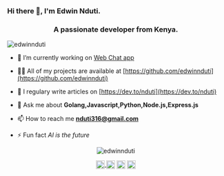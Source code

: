 ### Hi there 👋, I'm Edwin Nduti.

<!--
**edwinnduti/edwinnduti** is a ✨ _special_ ✨ repository because its `README.md` (this file) appears on your GitHub profile.-->

<h3 align="center">A passionate developer from Kenya.</h3>
<p align="left"> <img src="https://komarev.com/ghpvc/?username=edwinnduti" alt="edwinnduti" /> </p>

- 🔭 I’m currently working on [Web Chat app](https://edwins-chat-app.herokuapp.com)

- 👨‍💻 All of my projects are available at [https://github.com/edwinnduti](https://github.com/edwinnduti)

- 📝 I regulary write articles on [https://dev.to/nduti](https://dev.to/nduti)

- 💬 Ask me about **Golang,Javascript,Python,Node.js,Express.js**

- 📫 How to reach me **nduti316@gmail.com**

- ⚡ Fun fact *AI is the future*
<!--
<p align="left"><img src="https://konpa.github.io/devicon/devicon.git/icons/go/go-original.svg" alt="go" width="20" height="20"/> <img src="https://encrypted-tbn0.gstatic.com/images?q=tbn%3AANd9GcQji4zOxynMjhSOjXAgMBgT2HvxbHtZI8sumw&usqp=CAU" alt="bootstrap" width="20" height="20"/> <svg viewBox="0 0 128 128">
<path fill="#659AD3" d="M115.4 30.7l-48.3-27.8c-.8-.5-1.9-.7-3.1-.7-1.2 0-2.3.3-3.1.7l-48 27.9c-1.7 1-2.9 3.5-2.9 5.4v55.7c0 1.1.2 2.4 1 3.5l106.8-62c-.6-1.2-1.5-2.1-2.4-2.7z"></path><path fill="#03599C" d="M10.7 95.3c.5.8 1.2 1.5 1.9 1.9l48.2 27.9c.8.5 1.9.7 3.1.7 1.2 0 2.3-.3 3.1-.7l48-27.9c1.7-1 2.9-3.5 2.9-5.4v-55.7c0-.9-.1-1.9-.6-2.8l-106.6 62z"></path><path fill="#fff" d="M85.3 76.1c-4.2 7.4-12.2 12.4-21.3 12.4-13.5 0-24.5-11-24.5-24.5s11-24.5 24.5-24.5c9.1 0 17.1 5 21.3 12.5l13-7.5c-6.8-11.9-19.6-20-34.3-20-21.8 0-39.5 17.7-39.5 39.5s17.7 39.5 39.5 39.5c14.6 0 27.4-8 34.2-19.8l-12.9-7.6z"></path>
</svg> <img src="https://konpa.github.io/devicon/devicon.git/icons/css3/css3-original-wordmark.svg" alt="css3" width="20" height="20"/> <img src="https://konpa.github.io/devicon/devicon.git/icons/electron/electron-original.svg" alt="electron" width="20" height="20"/> <img src="https://konpa.github.io/devicon/devicon.git/icons/html5/html5-original-wordmark.svg" alt="html5" width="20" height="20"/> <img src="https://konpa.github.io/devicon/devicon.git/icons/java/java-original-wordmark.svg" alt="java" width="20" height="20"/> <img src="https://konpa.github.io/devicon/devicon.git/icons/javascript/javascript-original.svg" alt="javascript" width="20" height="20"/> <img src="https://konpa.github.io/devicon/devicon.git/icons/mongodb/mongodb-original-wordmark.svg" alt="mongodb" width="20" height="20"/> <img src="https://konpa.github.io/devicon/devicon.git/icons/mysql/mysql-original-wordmark.svg" alt="mysql" width="20" height="20"/> <img src="https://konpa.github.io/devicon/devicon.git/icons/nodejs/nodejs-original-wordmark.svg" alt="nodejs" width="20" height="20"/> <img src="https://konpa.github.io/devicon/devicon.git/icons/python/python-original-wordmark.svg" alt="python" width="20" height="20"/></p>
-->

<p align="center"> <img src="https://github-readme-stats.vercel.app/api?username=edwinnduti&show_icons=true" alt="edwinnduti" /> </p>
<!--
<img src="https://devicon.dev/devicon.git/icons/ubuntu/ubuntu-plain.svg" width="25px" height="25px"/> <img src="https://devicon.dev/devicon.git/icons/gitlab/gitlab-original.svg" width="25px" height="25px"/> <img src="https://devicon.dev/devicon.git/icons/javascript/javascript-original.svg" width="25px" height="25px"/> <img src="https://devicon.dev/devicon.git/icons/python/python-original.svg" width="25px" height="25px"/> <img src="https://devicon.dev/devicon.git/icons/nodejs/nodejs-original.svg" width="25px" height="25px"/> <img src="https://devicon.dev/devicon.git/icons/vuejs/vuejs-original.svg" width="25px" height="25px"/> <img src="https://devicon.dev/devicon.git/icons/android/android-original.svg" width="25px" height="25px"/> <img src="https://devicon.dev/devicon.git/icons/electron/electron-original.svg" width="25px" height="25px"/>  <img src="https://devicon.dev/devicon.git/icons/c/c-original.svg" width="25px" height="25px"/> <img src="https://devicon.dev/devicon.git/icons/windows8/windows8-original.svg" width="25px" height="25px"/> <img src="https://devicon.dev/devicon.git/icons/java/java-original.svg" width="25px" height="25px"/> <img src="https://devicon.dev/devicon.git/icons/go/go-original.svg" width="25px" height="25px"/> <img src="https://devicon.dev/devicon.git/icons/php/php-original.svg" width="25px" height="25px"/> <img src="https://devicon.dev/devicon.git/icons/cplusplus/cplusplus-original.svg" width="25px" height="25px"/> <img src="https://devicon.dev/devicon.git/icons/github/github-original.svg" width="25px" height="25px"/> <img src="https://devicon.dev/devicon.git/icons/vim/vim-original.svg" width="25px" height="25px"/> <img src="https://devicon.dev/devicon.git/icons/ssh/ssh-original.svg" width="25px" height="25px"/> <img src="https://devicon.dev/devicon.git/icons/html5/html5-original.svg" width="25px" height="25px"/> <img src="https://devicon.dev/devicon.git/icons/mysql/mysql-original.svg" width="25px" height="25px"/> <img src="https://devicon.dev/devicon.git/icons/mongodb/mongodb-original.svg" width="25px" height="25px"/> <img src="https://devicon.dev/devicon.git/icons/linux/linux-original.svg" width="25px" height="25px"/> <img src="https://devicon.dev/devicon.git/icons/css3/css3-original.svg" width="25px" height="25px"/> <img src="https://devicon.dev/devicon.git/icons/heroku/heroku-original.svg" width="25px" height="25px"/> <img src="https://devicon.dev/devicon.git/icons/handlebars/handlebars-original.svg" width="25px" height="25px"/> <img src="https://devicon.dev/devicon.git/icons/postgresql/postgresql-plain-wordmark.svg" width="25px" height="25px"/> 
-->

<p align="center">
<a href="https://dev.to/nduti" target="blank"><img align="center" src="https://cdn.jsdelivr.net/npm/simple-icons@3.0.1/icons/dev-dot-to.svg" alt="nduti" height="20" width="20" />
<a href="https://twitter.com/iamthe_edd" target="blank"><img align="center" src="https://cdn.jsdelivr.net/npm/simple-icons@3.0.1/icons/twitter.svg" alt="iamthe_edd" height="20" width="20" /></a>
<a href="https://linkedin.com/in/edwin-nduti" target="blank"><img align="center" src="https://cdn.jsdelivr.net/npm/simple-icons@3.0.1/icons/linkedin.svg" alt="edwin nduti" height="20" width="20" /></a>
<a href="https://facebook.com/edthebigguy" target="blank"><img align="center" src="https://cdn.jsdelivr.net/npm/simple-icons@3.0.1/icons/facebook.svg" alt="edthebigguy" height="20" width="20" /></a>
</p>
